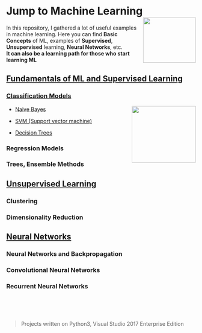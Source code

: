 # Jump to Machine Learning <img src="https://user-images.githubusercontent.com/24522089/37507722-7c10ab9c-2909-11e8-9d52-4094cbede90d.jpg" align="right" width="140px" height="120px" /> 
In this repository, I gathered a lot of useful examples in machine learning. Here you can find **Basic Concepts** of ML, examples of **Supervised**, **Unsupervised** learning, **Neural Networks**,  etc.
<br>
**It can also be a learning path for those who start learning ML**


## [**Fundamentals of ML and Supervised Learning**](https://github.com/tigranv/Jump_to_Machine_Learning/tree/master/JumpToMachineLearning/SupervisedLearning)

### [Classification Models](https://github.com/tigranv/Jump_to_Machine_Learning/tree/master/JumpToMachineLearning/SupervisedLearning/ClassificationModels)

* [Naive Bayes](https://github.com/tigranv/Jump_to_Machine_Learning/tree/master/JumpToMachineLearning/SupervisedLearning/ClassificationModels/NaiveBayes) <img src="https://github.com/tigranv/Jump_to_Machine_Learning/blob/master/JumpToMachineLearning/AppData/Plots/NBclf.png" align="right" width="170px" height="150px" /> 

* [SVM (Support vector machine)](https://github.com/tigranv/Jump_to_Machine_Learning/tree/master/JumpToMachineLearning/SupervisedLearning/ClassificationModels/SVM)


* [Decision Trees](https://github.com/tigranv/Jump_to_Machine_Learning/tree/master/JumpToMachineLearning/SupervisedLearning/ClassificationModels/DecisionTrees)

### Regression Models 
### Trees, Ensemble Methods
 
## [**Unsupervised Learning**](https://github.com/tigranv/Jump_to_Machine_Learning/tree/master/JumpToMachineLearning/UnsupervisedLearning)

### Clustering
### Dimensionality Reduction

## [**Neural Networks**](https://github.com/tigranv/Jump_to_Machine_Learning/tree/master/JumpToMachineLearning/Neuralnetworks)

### Neural Networks and Backpropagation
### Convolutional Neural Networks
### Recurrent Neural Networks
 




<br>
<br>
<br>

> Projects written on Python3, Visual Studio 2017 Enterprise Edition



